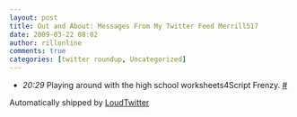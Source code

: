 ```yaml
---
layout: post
title: Out and About: Messages From My Twitter Feed Merrill517
date: 2009-03-22 08:02
author: rillonline
comments: true
categories: [twitter roundup, Uncategorized]
---
```

<ul class="loudtwitter"><li><em>20:29</em> Playing around with the high school worksheets4Script Frenzy. <a href="http://twitter.com/merrill517/statuses/1368509741">#</a></li></ul>Automatically shipped by <a href="http://www.loudtwitter.com">LoudTwitter</a>

